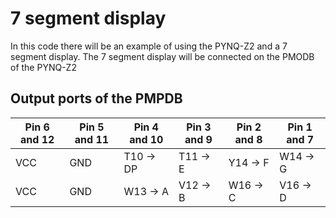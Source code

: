 # 7 segment display
In this code there will be an example of using the PYNQ-Z2 and a 7 segment display. The 7 segment display will be connected on the PMODB of the PYNQ-Z2

## Output ports of the PMPDB
| Pin 6 and 12 | Pin 5 and 11 | Pin 4 and 10  | Pin 3 and 9  | Pin 2 and 8  | Pin 1 and 7  |
|---           |---           |----           |---           |---           |---           |
| VCC          | GND          | T10 &rarr; DP | T11 &rarr; E | Y14 &rarr; F | W14 &rarr; G |
| VCC          | GND          | W13 &rarr; A  | V12 &rarr; B | W16 &rarr; C | V16 &rarr; D |